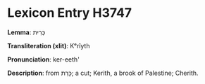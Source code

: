 # Lexicon Entry H3747

**Lemma**: כְּרִית

**Transliteration (xlit)**: Kᵉrîyth

**Pronunciation**: ker-eeth'

**Description**:
from כָּרַת; a cut; Kerith, a brook of Palestine; Cherith.
